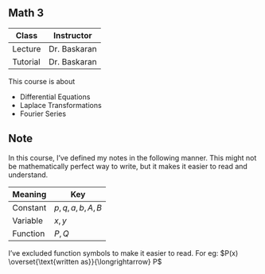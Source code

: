 ## Math 3

| Class     | Instructor     |
| --------- | -------------- |
| Lecture   | Dr. Baskaran   |
| Tutorial  | Dr. Baskaran   |

This course is about

- Differential Equations
- Laplace Transformations
- Fourier Series

## Note

In this course, I’ve defined my notes in the following manner. This might not be mathematically perfect way to write, but it makes it easier to read and understand.

| Meaning  | Key                |
| -------- | ------------------ |
| Constant | $p, q, a, b, A, B$ |
| Variable | $x, y$             |
| Function | $P, Q$             |

I’ve excluded function symbols to make it easier to read. For eg: $P(x) \overset{\text{written as}}{\longrightarrow} P$
